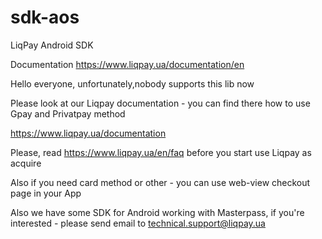 sdk-aos
=======

LiqPay Android SDK

Documentation https://www.liqpay.ua/documentation/en

Hello everyone, unfortunately,nobody supports this lib now

Please look at our Liqpay documentation - you can find there how to use Gpay and Privatpay method

https://www.liqpay.ua/documentation

Please, read https://www.liqpay.ua/en/faq before you start use Liqpay as acquire

Also if you need card method or other - you can use web-view checkout page in your App

Also we have some SDK for Android working with Masterpass, if you're interested - please send email to technical.support@liqpay.ua
